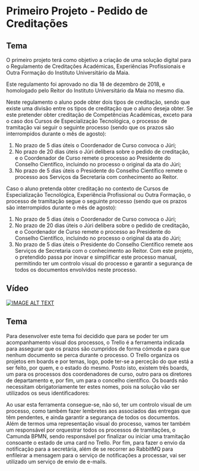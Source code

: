 # Primeiro Projeto - Pedido de Creditações

## Tema


O primeiro projeto terá como objetivo a criação de uma solução digital para o Regulamento de Creditações Académicas, Experiências Profissionais e Outra Formação do Instituto Universitário da Maia.

Este regulamento foi aprovado no dia 18 de dezembro de 2018, e homologado pelo Reitor do Instituto Universitário da Maia no mesmo dia.

Neste regulamento o aluno pode obter dois tipos de creditação, sendo que existe uma divisão entre os tipos de creditação que o aluno deseja obter. Se este pretender obter creditação de Competências Académicas, exceto para o caso dos Cursos de Especialização Tecnológica, o processo de tramitação vai seguir o seguinte processo (sendo que os prazos são interrompidos durante o mês de agosto):

1.	No prazo de 5 dias úteis o Coordenador de Curso convoca o Júri;
2.	No prazo de 20 dias úteis o Júri delibera sobre o pedido de creditação, e o Coordenador de Curso remete o processo ao Presidente do Conselho Científico, incluindo no processo o original da ata do Júri;
3.	No prazo de 5 dias úteis o Presidente do Conselho Científico remete o processo aos Serviços da Secretaria com conhecimento ao Reitor.

Caso o aluno pretenda obter creditação no contexto de Cursos de Especialização Tecnológica, Experiência Profissional ou Outra Formação, o processo de tramitação segue o seguinte processo (sendo que os prazos são interrompidos durante o mês de agosto):

1.	No prazo de 5 dias úteis o Coordenador de Curso convoca o Júri;
2.	No prazo de 20 dias úteis o Júri delibera sobre o pedido de creditação, e o Coordenador de Curso remete o processo ao Presidente do Conselho Científico, incluindo no processo o original da ata do Júri;
3.	No prazo de 5 dias úteis o Presidente do Conselho Científico remete aos Serviços de Secretaria com o conhecimento ao Reitor.
Com este projeto, o pretendido passa por inovar e simplificar este processo manual, permitindo ter um controlo visual do processo e garantir a segurança de todos os documentos envolvidos neste processo.

## Vídeo


[![IMAGE ALT TEXT](http://img.youtube.com/vi/THPOhAIXoMk/0.jpg)](https://youtu.be/THPOhAIXoMk "Primeiro Projeto")


## Tema

Para desenvolver este tema foi decidido que para se poder ter um acompanhamento visual dos processos, o Trello é a ferramenta indicada para assegurar que os prazos são cumpridos de forma cómoda e para que nenhum documento se perca durante o processo. 
O Trello organiza os projetos em boards e por temas, logo, pode ter-se a perceção do que está a ser feito, por quem, e o estado do mesmo. Posto isto, existem três boards, um para os processos dos coordenadores de curso, outro para os diretores de departamento e, por fim, um para o concelho científico. Os boards não necessitam obrigatoriamente ter estes nomes, pois na solução vão ser utilizados os seus identificadores:

Ao usar esta ferramenta consegue-se, não só, ter um controlo visual de um processo, como também fazer lembretes aos associados das entregas que têm pendentes, e ainda garantir a segurança de todos os documentos.
Além de termos uma representação visual do processo, vamos ter também um responsável por orquestrar todos os processos de tramitações, o Camunda BPMN, sendo responsável por finalizar ou iniciar uma tramitação consoante o estado de uma card no Trello.
Por fim, para fazer o envio da notificação para a secretária, além de se recorrer ao RabbitMQ para enfileirar a mensagem para o serviço de notificações a processar, vai ser utilizado um serviço de envio de e-mails.
